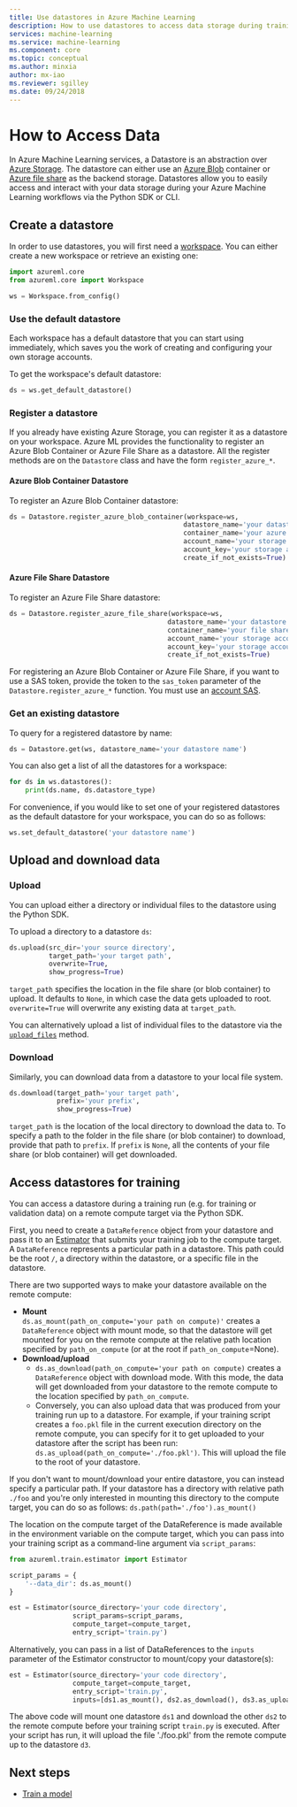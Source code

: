 ```yaml
---
title: Use datastores in Azure Machine Learning
description: How to use datastores to access data storage during training
services: machine-learning
ms.service: machine-learning
ms.component: core
ms.topic: conceptual
ms.author: minxia
author: mx-iao
ms.reviewer: sgilley
ms.date: 09/24/2018
---
```


# How to Access Data
In Azure Machine Learning services, a Datastore is an abstraction over [Azure Storage](https://docs.microsoft.com/en-us/azure/storage/common/storage-introduction). The datastore can either use an [Azure Blob](https://docs.microsoft.com/en-us/azure/storage/blobs/storage-blobs-introduction) container or [Azure file share](https://docs.microsoft.com/en-us/azure/storage/files/storage-files-introduction) as the backend storage. Datastores allow you to easily access and interact with your data storage during your Azure Machine Learning workflows via the Python SDK or CLI.

## Create a datastore
In order to use datastores, you will first need a [workspace](). You can either create a new workspace or retrieve an existing one:

```Python
import azureml.core
from azureml.core import Workspace

ws = Workspace.from_config()
```

### Use the default datastore
Each workspace has a default datastore that you can start using immediately, which saves you the work of creating and configuring your own storage accounts.

To get the workspace's default datastore:
```Python
ds = ws.get_default_datastore()
```

### Register a datastore
If you already have existing Azure Storage, you can register it as a datastore on your workspace. Azure ML provides the functionality to register an Azure Blob Container or Azure File Share as a datastore. All the register methods are on the `Datastore` class and have the form `register_azure_*`.

#### Azure Blob Container Datastore
To register an Azure Blob Container datastore:

```Python
ds = Datastore.register_azure_blob_container(workspace=ws, 
                                            datastore_name='your datastore name', 
                                            container_name='your azure blob container name',
                                            account_name='your storage account name', 
                                            account_key='your storage account key',
                                            create_if_not_exists=True)
```

#### Azure File Share Datastore
To register an Azure File Share datastore:

```Python
ds = Datastore.register_azure_file_share(workspace=ws, 
                                        datastore_name='your datastore name', 
                                        container_name='your file share name',
                                        account_name='your storage account name', 
                                        account_key='your storage account key',
                                        create_if_not_exists=True)
```


For registering an Azure Blob Container or Azure File Share, if you want to use a SAS token, provide the token to the `sas_token` parameter of the `Datastore.register_azure_*` function. You must use an [account SAS](https://docs.microsoft.com/en-us/azure/storage/common/storage-dotnet-shared-access-signature-part-1#types-of-shared-access-signatures).

### Get an existing datastore
To query for a registered datastore by name:
```Python
ds = Datastore.get(ws, datastore_name='your datastore name')
```

You can also get a list of all the datastores for a workspace:
```Python
for ds in ws.datastores():
    print(ds.name, ds.datastore_type)
```

For convenience, if you would like to set one of your registered datastores as the default datastore for your workspace, you can do so as follows:
```Python
ws.set_default_datastore('your datastore name')
```

## Upload and download data
### Upload
You can upload either a directory or individual files to the datastore using the Python SDK.

To upload a directory to a datastore `ds`:
```Python
ds.upload(src_dir='your source directory',
          target_path='your target path',
          overwrite=True,
          show_progress=True)
```
`target_path` specifies the location in the file share (or blob container) to upload. It defaults to `None`, in which case the data gets uploaded to root. `overwrite=True` will overwrite any existing data at `target_path`.

You can alternatively upload a list of individual files to the datastore via the [`upload_files`]() method.

### Download
Similarly, you can download data from a datastore to your local file system.

```Python
ds.download(target_path='your target path',
            prefix='your prefix',
            show_progress=True)
```
`target_path` is the location of the local directory to download the data to. To specify a path to the folder in the file share (or blob container) to download, provide that path to `prefix`. If `prefix` is `None`, all the contents of your file share (or blob container) will get downloaded.

## Access datastores for training
You can access a datastore during a training run (e.g. for training or validation data) on a remote compute target via the Python SDK. 

First, you need to create a `DataReference` object from your datastore and pass it to an [Estimator]() that submits your training job to the compute target. A `DataReference` represents a particular path in a datastore. This path could be the root `/`, a directory within the datastore, or a specific file in the datastore.

There are two supported ways to make your datastore available on the remote compute:
* **Mount**  
`ds.as_mount(path_on_compute='your path on compute)'` creates a `DataReference` object with mount mode, so that the datastore will get mounted for you on the remote compute at the relative path location specified by `path_on_compute` (or at the root if `path_on_compute`=None). 
* **Download/upload**  
    * `ds.as_download(path_on_compute='your path on compute)` creates a `DataReference` object with download mode. With this mode, the data will get downloaded from your datastore to the remote compute to the location specified by `path_on_compute`.
    * Conversely, you can also upload data that was produced from your training run up to a datastore. For example, if your training script creates a `foo.pkl` file in the current execution directory on the remote compute, you can specify for it to get uploaded to your datastore after the script has been run: `ds.as_upload(path_on_compute='./foo.pkl')`. This will upload the file to the root of your datastore.

If you don't want to mount/download your entire datastore, you can instead specify a particular path. If your datastore has a directory with relative path `./foo` and you're only interested in mounting this directory to the compute target, you can do so as follows: `ds.path(path='./foo').as_mount()`

The location on the compute target of the DataReference is made available in the environment variable on the compute target, which you can pass into your training script as a command-line argument via `script_params`:

```Python
from azureml.train.estimator import Estimator

script_params = {
    '--data_dir': ds.as_mount()
}

est = Estimator(source_directory='your code directory',
                script_params=script_params,
                compute_target=compute_target,
                entry_script='train.py')
```

Alternatively, you can pass in a list of DataReferences to the `inputs` parameter of the Estimator constructor to mount/copy your datastore(s):

```Python
est = Estimator(source_directory='your code directory',
                compute_target=compute_target,
                entry_script='train.py',
                inputs=[ds1.as_mount(), ds2.as_download(), ds3.as_upload(path_on_compute='./foo.pkl')])
```
The above code will mount one datastore `ds1` and download the other `ds2` to the remote compute before your training script `train.py` is executed. After your script has run, it will upload the file './foo.pkl' from the remote compute up to the datastore `d3`.

## Next steps
* [Train a model](https://docs.microsoft.com/en-us/azure/machine-learning/service/how-to-train-ml-models)
